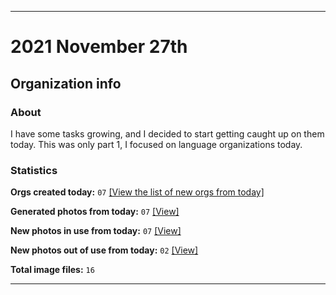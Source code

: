 
***

# 2021 November 27th

## Organization info

### About

I have some tasks growing, and I decided to start getting caught up on them today. This was only part 1, I focused on language organizations today.

### Statistics

**Orgs created today:** `07` [[View the list of new orgs from today]](/NewOrgs/2021/11_November/README.md#november-27th-2021)

**Generated photos from today:** `07` [[View]](/OrganizationGraphics/ByDate/2021/11_November/27/Generated/)

**New photos in use from today:** `07` [[View]](/OrganizationGraphics/ByDate/2021/11_November/27/Used/)

**New photos out of use from today:** `02` [[View]](/OrganizationGraphics/ByDate/2021/11_November/27/Unused/)

**Total image files:** `16`

***
